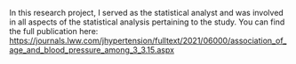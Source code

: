 In this research project, I served as the statistical analyst and was involved in all aspects of the statistical analysis pertaining to the study.
You can find the full publication here: https://journals.lww.com/jhypertension/fulltext/2021/06000/association_of_age_and_blood_pressure_among_3_3.15.aspx
